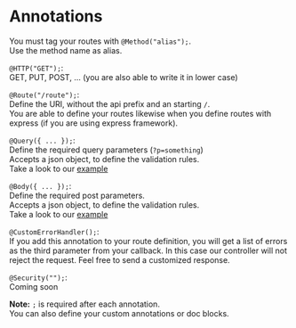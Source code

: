 # Annotations

You must tag your routes with `@Method("alias");`.   
Use the method name as alias.

`@HTTP("GET");`:  
GET, PUT, POST, ... (you are also able to write it in lower case)

`@Route("/route");`:  
Define the URI, without the api prefix and an starting `/`.  
You are able to define your routes likewise when you define routes with express (if you are using express framework).

`@Query({ ... });`:  
Define the required query parameters (`?p=something`)  
Accepts a json object, to define the validation rules.  
Take a look to our [example](/test/sample.js)

`@Body({ ... });`:  
Define the required post parameters.  
Accepts a json object, to define the validation rules.  
Take a look to our [example](/test/sample.js)

`@CustomErrorHandler();`:  
If you add this annotation to your route definition, you will get a list of errors as the third parameter from your callback. 
In this case our controller will not reject the request. Feel free to send a customized response.

`@Security("");`:  
Coming soon

__Note:__ `;` is required after each annotation.  
You can also define your custom annotations or doc blocks.
